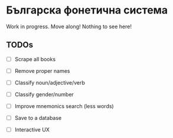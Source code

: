 # Българска фонетична система

Work in progress. Move along! Nothing to see here!

## TODOs

- [ ] Scrape all books
- [ ] Remove proper names
- [ ] Classify noun/adjective/verb
- [ ] Classify gender/number
- [ ] Improve mnemonics search (less words)
- [ ] Save to a database
- [ ] Interactive UX

